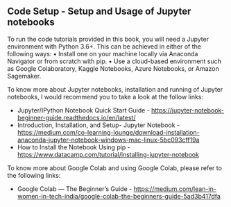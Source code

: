 ## Code Setup - Setup and Usage of Jupyter notebooks
To run the code tutorials provided in this book, you will need a Jupyter environment with Python 3.6+. This can be achieved in either of the following ways: 
•	Install one on your machine locally via Anaconda Navigator or from scratch with pip. 
•	Use a cloud-based environment such as Google Colaboratory, Kaggle Notebooks, Azure Notebooks, or Amazon Sagemaker.

To know more about Jupyter notebooks, installation and running of Jupyter notebooks, I would recommend you to take a look at the follow links:
- Jupyter/IPython Notebook Quick Start Guide - https://jupyter-notebook-beginner-guide.readthedocs.io/en/latest/
- Introduction, Installation, and Setup- Jupyter Notebook - https://medium.com/co-learning-lounge/download-installation-anaconda-jupyter-notebook-windows-mac-linux-5bc093cff19a
- How to Install the Notebook Using pip - https://www.datacamp.com/tutorial/installing-jupyter-notebook

To know more about Google Colab and using Google Colab, please refer to the following links:
- Google Colab — The Beginner’s Guide - https://medium.com/lean-in-women-in-tech-india/google-colab-the-beginners-guide-5ad3b417dfa
